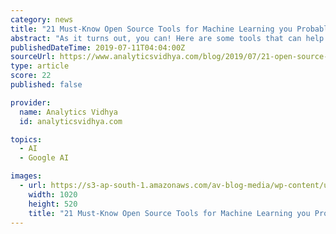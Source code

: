 ```yaml
---
category: news
title: "21 Must-Know Open Source Tools for Machine Learning you Probably Aren’t Using (but should!)"
abstract: "As it turns out, you can! Here are some tools that can help you cross the chasm and enter the famed machine learning world: Uber Ludwig: Uber’s Ludwig is a toolbox built on top of TensorFlow. Ludwig allows us to train and test deep learning models ..."
publishedDateTime: 2019-07-11T04:04:00Z
sourceUrl: https://www.analyticsvidhya.com/blog/2019/07/21-open-source-machine-learning-tools/
type: article
score: 22
published: false

provider:
  name: Analytics Vidhya
  id: analyticsvidhya.com

topics:
  - AI
  - Google AI

images:
  - url: https://s3-ap-south-1.amazonaws.com/av-blog-media/wp-content/uploads/2019/07/open-source.jpg
    width: 1020
    height: 520
    title: "21 Must-Know Open Source Tools for Machine Learning you Probably Aren’t Using (but should!)"
---
```


